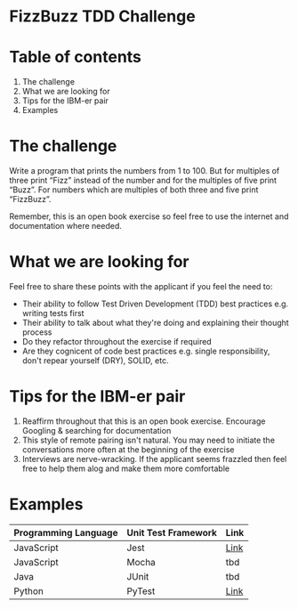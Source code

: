 # FizzBuzz TDD Challenge

# Table of contents

1. The challenge
2. What we are looking for
3. Tips for the IBM-er pair
4. Examples

# The challenge

Write a program that prints the numbers from 1 to 100. But for multiples of three print “Fizz” instead of the number and for the multiples of five print “Buzz”. For numbers which are multiples of both three and five print “FizzBuzz”.

Remember, this is an open book exercise so feel free to use the internet and documentation where needed.

# What we are looking for

Feel free to share these points with the applicant if you feel the need to:

- Their ability to follow Test Driven Development (TDD) best practices e.g. writing tests first
- Their ability to talk about what they're doing and explaining their thought process
- Do they refactor throughout the exercise if required
- Are they cognicent of code best practices e.g. single responsibility, don't repear yourself (DRY), SOLID, etc.

# Tips for the IBM-er pair

1. Reaffirm throughout that this is an open book exercise. Encourage Googling & searching for documentation
2. This style of remote pairing isn't natural. You may need to initiate the conversations more often at the beginning of the exercise
3. Interviews are nerve-wracking. If the applicant seems frazzled then feel free to help them alog and make them more comfortable

# Examples

| Programming Language | Unit Test Framework | Link |
| :------------------- | :------------------ | :--- |
| JavaScript           | Jest                | [Link](./javascript-jest)  |
| JavaScript           | Mocha               | tbd  |
| Java                 | JUnit               | tbd  |
| Python               | PyTest              | [Link](./python-pytest) |
